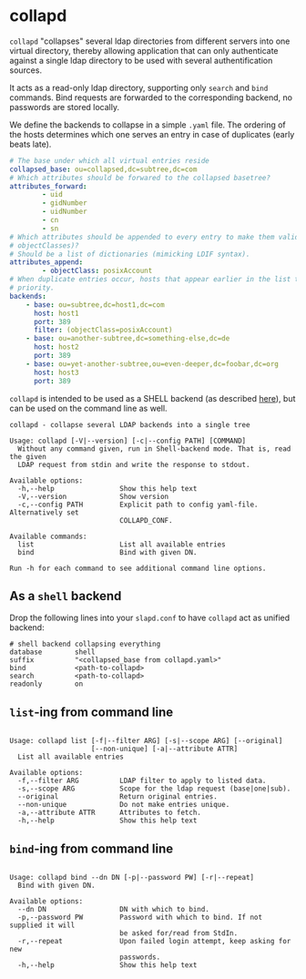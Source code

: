 # collapd

`collapd` "collapses" several ldap directories from different servers into one
virtual directory, thereby allowing application that can only authenticate
against a single ldap directory to be used with several authentification
sources.

It acts as a read-only ldap directory, supporting only `search` and `bind`
commands. Bind requests are forwarded to the corresponding backend, no
passwords are stored locally.

We define the backends to collapse in a simple `.yaml` file. The ordering of
the hosts determines which one serves an entry in case of duplicates (early
beats late).

```yaml
# The base under which all virtual entries reside
collapsed_base: ou=collapsed,dc=subtree,dc=com
# Which attributes should be forwared to the collapsed basetree?
attributes_forward:
        - uid
        - gidNumber
        - uidNumber
        - cn
        - sn
# Which attributes should be appended to every entry to make them valid (e.g.
# objectClasses)?
# Should be a list of dictionaries (mimicking LDIF syntax).
attributes_append:
        - objectClass: posixAccount
# When duplicate entries occur, hosts that appear earlier in the list take
# priority.
backends:
    - base: ou=subtree,dc=host1,dc=com
      host: host1
      port: 389
      filter: (objectClass=posixAccount)
    - base: ou=another-subtree,dc=something-else,dc=de
      host: host2
      port: 389
    - base: ou=yet-another-subtree,ou=even-deeper,dc=foobar,dc=org
      host: host3
      port: 389
```

`collapd` is intended to be used as a SHELL backend (as described
[here](http://umich.edu/~dirsvcs/ldap/doc/guides/slapd/13.html)), but can be
used on the command line as well.

```
collapd - collapse several LDAP backends into a single tree

Usage: collapd [-V|--version] [-c|--config PATH] [COMMAND]
  Without any command given, run in Shell-backend mode. That is, read the given
  LDAP request from stdin and write the response to stdout.

Available options:
  -h,--help                Show this help text
  -V,--version             Show version
  -c,--config PATH         Explicit path to config yaml-file. Alternatively set
                           COLLAPD_CONF.

Available commands:
  list                     List all available entries
  bind                     Bind with given DN.

Run -h for each command to see additional command line options.
```

## As a `shell` backend
Drop the following lines into your `slapd.conf` to have `collapd` act as
unified backend:
```
# shell backend collapsing everything
database        shell
suffix          "<collapsed_base from collapd.yaml>"
bind            <path-to-collapd>
search          <path-to-collapd>
readonly        on
```

## `list`-ing from command line
```

Usage: collapd list [-f|--filter ARG] [-s|--scope ARG] [--original]
                    [--non-unique] [-a|--attribute ATTR]
  List all available entries

Available options:
  -f,--filter ARG          LDAP filter to apply to listed data.
  -s,--scope ARG           Scope for the ldap request (base|one|sub).
  --original               Return original entries.
  --non-unique             Do not make entries unique.
  -a,--attribute ATTR      Attributes to fetch.
  -h,--help                Show this help text
```

## `bind`-ing from command line
```

Usage: collapd bind --dn DN [-p|--password PW] [-r|--repeat]
  Bind with given DN.

Available options:
  --dn DN                  DN with which to bind.
  -p,--password PW         Password with which to bind. If not supplied it will
                           be asked for/read from StdIn.
  -r,--repeat              Upon failed login attempt, keep asking for new
                           passwords.
  -h,--help                Show this help text
```
